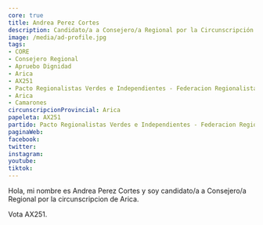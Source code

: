 ```yaml
---
core: true
title: Andrea Perez Cortes
description: Candidato/a a Consejero/a Regional por la Circunscripción de Arica
image: /media/ad-profile.jpg
tags:
- CORE
- Consejero Regional
- Apruebo Dignidad
- Arica
- AX251
- Pacto Regionalistas Verdes e Independientes - Federacion Regionalista Verde Social - Independientes
- Arica
- Camarones
circunscripcionProvincial: Arica
papeleta: AX251
partido: Pacto Regionalistas Verdes e Independientes - Federacion Regionalista Verde Social - Independientes
paginaWeb:
facebook:
twitter:
instagram:
youtube:
tiktok:
---
```

Hola, mi nombre es Andrea Perez Cortes y soy candidato/a a Consejero/a Regional por la circunscripcion de Arica.

Vota AX251.